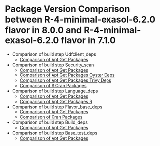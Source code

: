 # Package Version Comparison between R-4-minimal-exasol-6.2.0 flavor in 8.0.0 and R-4-minimal-exasol-6.2.0 flavor in 7.1.0

- Comparison of build step Udfclient_deps
  - [Comparison of Apt Get Packages](udfclient_deps/apt_get_packages_diff.md)
- Comparison of build step Security_scan
  - [Comparison of Apt Get Packages](security_scan/apt_get_packages_diff.md)
  - [Comparison of Apt Get Packages Oyster Deps](security_scan/apt_get_packages_oyster_deps_diff.md)
  - [Comparison of Apt Get Packages Trivy Deps](security_scan/apt_get_packages_trivy_deps_diff.md)
  - [Comparison of R Cran Packages](security_scan/r_cran_packages_diff.md)
- Comparison of build step Language_deps
  - [Comparison of Apt Get Packages](language_deps/apt_get_packages_diff.md)
  - [Comparison of Apt Get Packages R](language_deps/apt_get_packages_r_diff.md)
- Comparison of build step Flavor_base_deps
  - [Comparison of Apt Get Packages](flavor_base_deps/apt_get_packages_diff.md)
  - [Comparison of Cran Packages](flavor_base_deps/cran_packages_diff.md)
- Comparison of build step Build_deps
  - [Comparison of Apt Get Packages](build_deps/apt_get_packages_diff.md)
- Comparison of build step Base_test_deps
  - [Comparison of Apt Get Packages](base_test_deps/apt_get_packages_diff.md)

